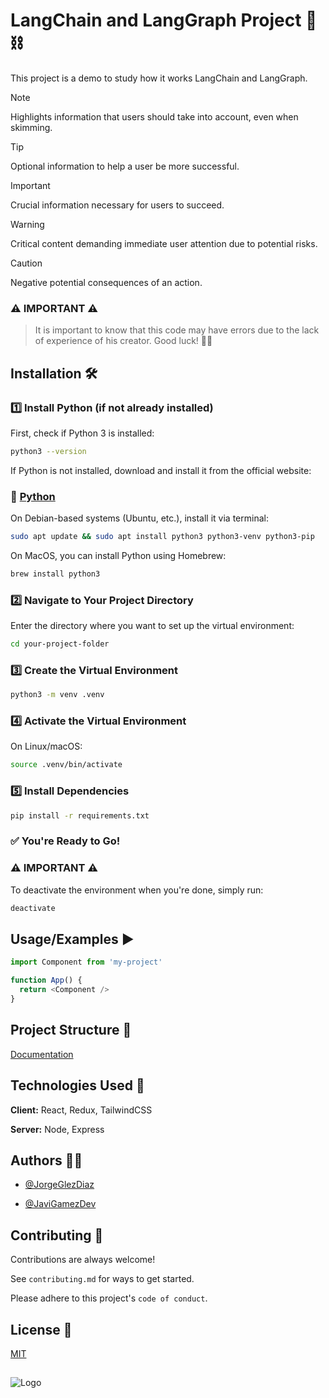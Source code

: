 
 # LangChain and LangGraph Project 🦜⛓️

This project is a demo to study how it works LangChain and LangGraph.

> [!NOTE]  
> Highlights information that users should take into account, even when skimming.

> [!TIP]
> Optional information to help a user be more successful.

> [!IMPORTANT]  
> Crucial information necessary for users to succeed.

> [!WARNING]  
> Critical content demanding immediate user attention due to potential risks.

> [!CAUTION]
> Negative potential consequences of an action.

### ⚠️ IMPORTANT ⚠️ 
> It is important to know that this code may have errors due to the lack of experience of his creator. Good luck! 🚀🚀

## Installation 🛠️ 

### 1️⃣ Install Python (if not already installed)

First, check if Python 3 is installed:

```bash
python3 --version
```
    
If Python is not installed, download and install it from the official website:

### **🔗 [Python](https://www.python.org/downloads/ "Python")**


On Debian-based systems (Ubuntu, etc.), install it via terminal:

```bash
sudo apt update && sudo apt install python3 python3-venv python3-pip
```

On MacOS, you can install Python using Homebrew:

```bash
brew install python3

```
### 2️⃣ Navigate to Your Project Directory

Enter the directory where you want to set up the virtual environment:

```bash
cd your-project-folder
```

### 3️⃣ Create the Virtual Environment


```bash
python3 -m venv .venv

```
### 4️⃣ Activate the Virtual Environment

On Linux/macOS:


```bash
source .venv/bin/activate

```
### 5️⃣ Install Dependencies   

```bash
pip install -r requirements.txt
```

### ✅ You're Ready to Go!

### ⚠️ IMPORTANT ⚠️ 
To deactivate the environment when you're done, simply run:
```bash
deactivate
```
## Usage/Examples ▶️

```javascript
import Component from 'my-project'

function App() {
  return <Component />
}
```


## Project Structure 📁 

[Documentation](https://linktodocumentation)
## Technologies Used 🚀 

**Client:** React, Redux, TailwindCSS

**Server:** Node, Express


## Authors 🧑‍💻

- [@JorgeGlezDiaz](https://github.com/JorgeGlezDiaz)

- [@JaviGamezDev](https://github.com/JaviGamezDev)


## Contributing 🤝 

Contributions are always welcome!

See `contributing.md` for ways to get started.

Please adhere to this project's `code of conduct`.


## License 📜 

[MIT](https://choosealicense.com/licenses/mit/)


## 

![Logo](https://www.fpct.ulpgc.es/images/empresas/ATRINEO/Atrineo_RGB.png)

